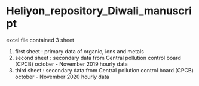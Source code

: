 # Heliyon_repository_Diwali_manuscript


excel file contained 3 sheet 
1. first sheet : primary data of organic, ions and metals
2. second sheet : secondary data from Central pollution control board (CPCB) october - November 2019 hourly data
3. third sheet : secondary data from Central pollution control board (CPCB) october - November 2020 hourly data
